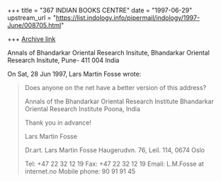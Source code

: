 +++
title = "367 INDIAN BOOKS CENTRE"
date = "1997-06-29"
upstream_url = "https://list.indology.info/pipermail/indology/1997-June/008705.html"

+++
[Archive link](https://list.indology.info/pipermail/indology/1997-June/008705.html)

Annals of Bhandarkar Oriental Research Insitute,
Bhandarkar Oriental Research Insitute,
Pune- 411 004
India



On Sat, 28 Jun 1997, Lars Martin Fosse wrote:

> Does anyone on the net have a better version of this address?
> 
> Annals of the Bhandarkar Oriental Research Institute
> Bhandarkar Oriental Research Institute
> Poona,
> India
> 
> Thank you in advance!
> 
> Lars Martin Fosse
> 
> 
> Dr.art. Lars Martin Fosse
> Haugerudvn. 76, Leil. 114,
> 0674 Oslo
> 
> Tel: +47 22 32 12 19
> Fax: +47 22 32 12 19
> Email: L.M.Fosse at internet.no
> Mobile phone: 90 91 91 45
> 
> 
> 





